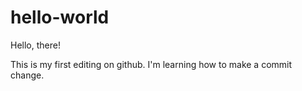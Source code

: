 # hello-world

Hello, there!

This is my first editing on github. I'm learning how to make a commit change.
